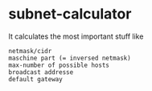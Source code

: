 # subnet-calculator

It calculates the most important stuff like

    netmask/cidr
    maschine part (= inversed netmask)
    max-number of possible hosts
    broadcast addresse
    default gateway
